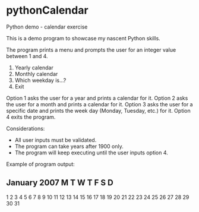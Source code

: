 # pythonCalendar
Python demo - calendar exercise

This is a demo program to showcase my nascent Python skills.

The program prints a menu and prompts the user for an integer value between 1 and 4.

1. Yearly calendar
2. Monthly calendar
3. Which weekday is...?
4. Exit

Option 1 asks the user for a year and prints a calendar for it.
Option 2 asks the user for a month and prints a calendar for it.
Option 3 asks the user for a specific date and prints the week day (Monday, Tuesday, etc.) for it.
Option 4 exits the program.

Considerations:
- All user inputs must be validated.
- The program can take years after 1900 only.
- The program will keep executing until the user inputs option 4.

Example of program output:

  January        2007
  M  T  W  T  F  S  D
----------------------
  1  2  3  4  5  6  7
  8  9 10 11 12 13 14
 15 16 17 18 19 20 21
 22 23 24 25 26 27 28
 29 30 31